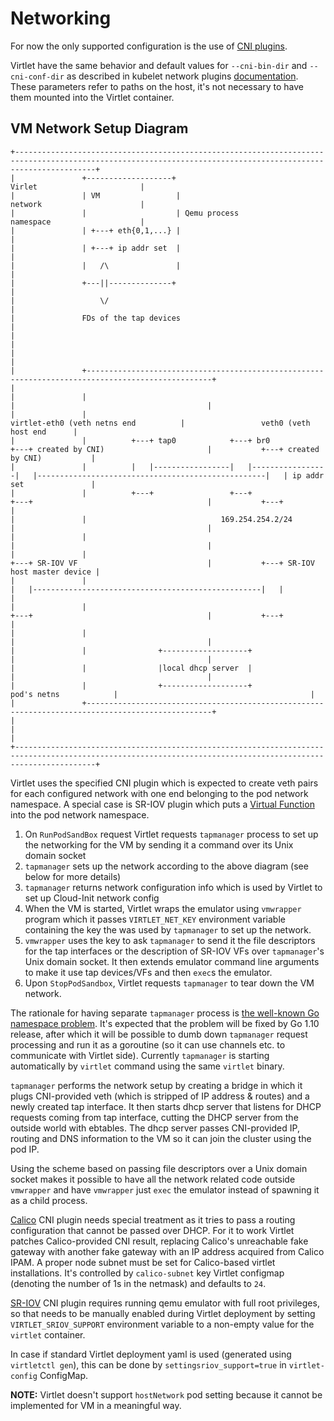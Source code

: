 # Networking

For now the only supported configuration is the use of
[CNI plugins](https://github.com/containernetworking/cni).

Virtlet have the same behavior and default values for `--cni-bin-dir`
and `--cni-conf-dir` as described in kubelet network plugins
[documentation](http://kubernetes.io/docs/admin/network-plugins/).
These parameters refer to paths on the host, it's not necessary to
have them mounted into the Virtlet container.

## VM Network Setup Diagram

```
+--------------------------------------------------------------------------------------------------------------------------------------------------------------+
|               +-------------------+                                                                                             Virlet                       |
|               | VM                 |                                                                                            network                      |
|               |                    | Qemu process                                                                               namespace                    |
|               | +---+ eth{0,1,...} |                                                                                                                         |
|               | +---+ ip addr set  |                                                                                                                         |
|               |   /\               |                                                                                                                         |
|               +---||--------------+                                                                                                                          |
|                   \/                                                                                                                                         |
|               FDs of the tap devices                                                                                                                         |
|                                                                                                                                                              |
|                                                                                                                                                              |
|               +--------------------------------------------------------------------------------------------------+                                           |
|               |                                                                                                  |                                           |
|               |                                                            virtlet-eth0 (veth netns end          |                 veth0 (veth host end      |
|               |          +---+ tap0            +---+ br0             +---+ created by CNI)                       |           +---+ created by CNI)           |
|               |          |   |-----------------|   |-----------------|   |---------------------------------------------------|   | ip addr set               |
|               |          +---+                 +---+                 +---+                                       |           +---+                           |
|               |                              169.254.254.2/24                                                    |                                           |
|               |                                                                                                  |                                           |
|               |                                                      +---+ SR-IOV VF                             |           +---+ SR-IOV host master device |
|               |                                                      |   |---------------------------------------------------|   |                           |
|               |                                                      +---+                                       |           +---+                           |
|               |                                                                                                  |                                           |
|               |                +-------------------+                                                             |                                           |
|               |                |local dhcp server  |                                                             |                                           |
|               |                +-------------------+                                      pod's netns            |                                           |
|               +--------------------------------------------------------------------------------------------------+                                           |
|                                                                                                                                                              |
+--------------------------------------------------------------------------------------------------------------------------------------------------------------+
```

Virtlet uses the specified CNI plugin which is expected to create veth
pairs for each configured network with one end belonging to the pod network
namespace. A special case is SR-IOV plugin which puts a [Virtual Function](https://en.wikipedia.org/wiki/Single-root_input/output_virtualization)
into the pod network namespace.
1. On `RunPodSandBox` request Virtlet requests `tapmanager` process to
   set up the networking for the VM by sending it a command over its
   Unix domain socket
1. `tapmanager` sets up the network according to the above diagram
   (see below for more details)
1. `tapmanager` returns network configuration info which is used
   by Virtlet to set up Cloud-Init network config
1. When the VM is started, Virtlet wraps the emulator using `vmwrapper` program
   which it passes `VIRTLET_NET_KEY` environment variable containing the key
   the was used by `tapmanager` to set up the network.
1. `vmwrapper` uses the key to ask `tapmanager` to send it the file
   descriptors for the tap interfaces or the description of SR-IOV VFs
   over `tapmanager`'s Unix domain socket. It then extends emulator
   command line arguments to make it use tap devices/VFs and then
   `exec`s the emulator.
1. Upon `StopPodSandbox`, Virtlet requests `tapmanager` to tear down
   the VM network.

The rationale for having separate `tapmanager` process is
[the well-known Go namespace problem](https://www.weave.works/blog/linux-namespaces-and-go-don-t-mix).
It's expected that the problem will be fixed by Go 1.10 release, after
which it will be possible to dumb down `tapmanager` request processing
and run it as a goroutine (so it can use channels etc. to communicate
with Virtlet side). Currently `tapmanager` is starting automatically
by `virtlet` command using the same `virtlet` binary.

`tapmanager` performs the network setup by creating a bridge in which
it plugs CNI-provided veth (which is stripped of IP address & routes)
and a newly created tap interface. It then starts dhcp server that
listens for DHCP requests coming from tap interface, cutting the DHCP
server from the outside world with ebtables.  The dhcp server passes
CNI-provided IP, routing and DNS information to the VM so it can join
the cluster using the pod IP.

Using the scheme based on passing file descriptors over a Unix domain
socket makes it possible to have all the network related code outside
`vmwrapper` and have `vmwrapper` just `exec` the emulator instead of
spawning it as a child process.

[Calico](https://www.projectcalico.org/) CNI plugin needs special treatment
as it tries to pass a routing configuration that cannot be passed
over DHCP. For it to work Virtlet patches Calico-provided CNI result,
replacing Calico's unreachable fake gateway with another fake gateway
with an IP address acquired from Calico IPAM. A proper node subnet must
be set for Calico-based virtlet installations. It's controlled by
`calico-subnet` key Virtlet configmap (denoting the number of 1s in
the netmask) and defaults to `24`.

[SR-IOV](https://github.com/hustcat/sriov-cni) CNI plugin requires running
qemu emulator with full root privileges, so that needs to be manually enabled
during Virtlet deployment by setting `VIRTLET_SRIOV_SUPPORT` environment
variable to a non-empty value for the `virtlet` container.

In case if standard Virtlet deployment yaml is used (generated using
`virtletctl gen`), this can be done by `settingsriov_support=true` in
`virtlet-config` ConfigMap.

**NOTE:** Virtlet doesn't support `hostNetwork` pod setting because it
cannot be implemented for VM in a meaningful way.
